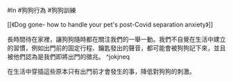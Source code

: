 #ln #狗狗行為 #狗狗訓練 

[[《Dog gone- how to handle your pet's post-Covid separation anxiety》]]

長時間待在家裡，讓狗狗隨時都在關注我們的一舉一動。我們不自覺在生活中建立的習慣，例如出門前的固定行程、鑰匙發出的聲音，都可能會被狗狗記下來，並且被他們認為是我們即將出門的徵兆。 ^jokjneq

在生活中穿插這些原本只有出門前才會發生的事，降低對狗狗的刺激。